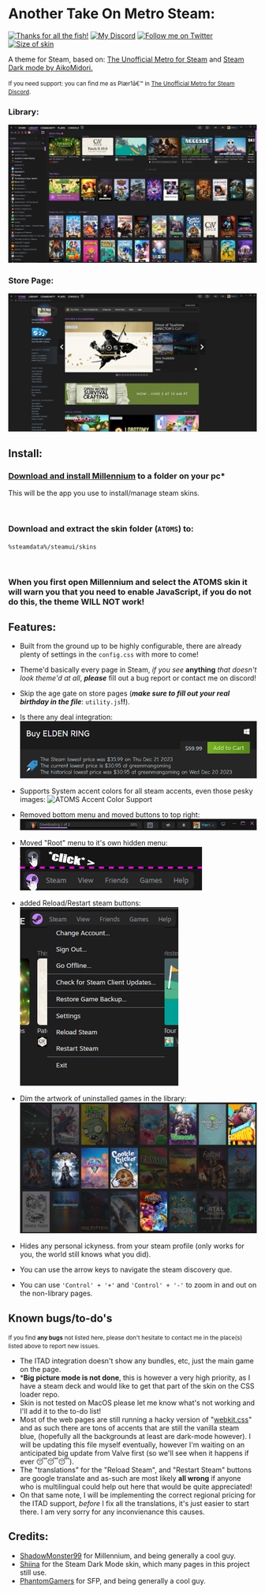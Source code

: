 # Another Take On Metro Steam:
[![Thanks for all the fish!](https://img.shields.io/badge/Donate-ko--fi-pink?style=flat-square&logo=kofi&logoColor=%23c381ff&color=%23c381ff)](https://ko-fi.com/plaer1)    [![My Discord](https://img.shields.io/discord/493527438928642059?style=flat&logo=discord&logoColor=%23c381ff&color=%23c381ff
)](https://discord.gg/EHMjbeEf82)    [![Follow me on Twitter](https://img.shields.io/twitter/url?url=https%3A%2F%2Fx.com%2FPleyar1&style=flat&logo=twitter&logoColor=%23c381ff&label=Follow%20me%20on%20Twitter&color=%23c381ff)](https://x.com/Pleyar1)    [![Size of skin](https://img.shields.io/github/repo-size/Plaer1/ATOMS?style=flat&logo=github&logoColor=%23c381ff&color=%23c381ff)](https://github.com/Plaer1/ATOMS/)

A theme for Steam, based on:
[The Unofficial Metro for Steam](https://steamcommunity.com/groups/metroskin/discussions/0/141136086931804907/) and [Steam Dark mode by AikoMidori.](https://github.com/AikoMidori/steam-dark-mode)

<small>If you need support: you can find me as Plær1â€™ in [The Unofficial Metro for Steam Discord](https://discord.gg/UZvkvkh).</small>


### Library:
![ATOMS Steam Library](https://raw.githubusercontent.com/Plaer1/ATOMS-Media/main/steamLibrary.png)


### Store Page:          
![ATOMS Store Page](https://raw.githubusercontent.com/Plaer1/ATOMS-Media/main/steamStore.png)

## Install:

### [Download and install Millennium](https://github.com/SteamClientHomebrew/Millennium) to a folder on your pc*
This will be the app you use to install/manage steam skins.
‎ ‎ 

‎ 
### Download and extract the skin folder (``ATOMS``) to:
``%steamdata%/steamui/skins``

‎ 
### When you first open Millennium and select the ATOMS skin it will warn you that you need to enable JavaScript, if you do not do this, the theme WILL NOT work!


## Features:
* Built from the ground up to be highly configurable, there are already plenty of settings in the ``config.css`` with more to come!

* Theme'd basically every page in Steam, *if you see* **anything** *that doesn't look theme'd at all*, ***please*** fill out a bug report or contact me on discord!

* Skip the age gate on store pages (***make sure to fill out your real birthday in the file***: ``utility.js``**!!**).

* Is there any deal integration:
![ATOMS ITAD](https://raw.githubusercontent.com/Plaer1/ATOMS-Media/main/steamitad.png)

* Supports System accent colors for all steam accents, even those pesky images:
![ATOMS Accent Color Support](https://github.com/Plaer1/ATOMS-Media/blob/0f0e5cd2b1a03e19df5dbd775f25e02007ec1425/accentsAnimated.png)

* Removed bottom menu and moved buttons to top right:
![ATOMS Bar Buttons](https://raw.githubusercontent.com/Plaer1/ATOMS-Media/main/steamTopRightBar.png)

* Moved "Root" menu to it's own hidden menu:
![ATOMS Root Menu](https://raw.githubusercontent.com/Plaer1/ATOMS-Media/main/steamRootMenu.png)

* added Reload/Restart steam buttons:
![ATOMS Root Menu](https://raw.githubusercontent.com/Plaer1/ATOMS-Media/main/restartaloadMenu.png)

* Dim the artwork of uninstalled games in the library:
![ATOMS Root Menu](https://raw.githubusercontent.com/Plaer1/ATOMS-Media/main/transparentGames.png)

* Hides any personal ickyness. from your steam profile (only works for you, the world still knows what you did).
  
* You can use the arrow keys to navigate the steam discovery que.

* You can use ``'Control' + '+'`` and ``'Control' + '-'`` to zoom in and out on the non-library pages. 

## Known bugs/to-do's
<small>If you find **any bugs** not listed here, please don't hesitate to contact me in the place(s) listed above to report new issues.</small>
* The ITAD integration doesn't show any bundles, etc, just the main game on the page.
 * ***Big picture mode is not done**, this is however a very high priority, as I have a steam deck and would like to get that part of the skin on the CSS loader repo.
 * Skin is not tested on MacOS please let me know what's not working and I'll add it to the to-do list!
 * Most of the web pages are still running a hacky version of "[webkit.css](https://github.com/AikoMidori/steam-dark-mode/blob/master/webkit.css)" and as such there are tons of accents that are still the vanilla steam blue, (hopefully all the backgrounds at least are dark-mode however). I will be updating this file myself eventually, however I'm waiting on an anticipated big update from Valve first (so we'll see when it happens if ever 😴😴😴).
* The "translations" for the "Reload Steam", and "Restart Steam" buttons are google translate and as-such are most likely **all wrong** if anyone who is multilingual could help out here that would be quite appreciated!
* On that same note, I will be implementing the correct regional pricing for the ITAD support, *before* I fix all the translations, it's just easier to start there. I am very sorry for any inconvienance this causes.

## Credits:
* [ShadowMonster99](https://ko-fi.com/shadowmonster) for Millennium, and being generally a cool guy.
* [Shiina](https://shiinaskins.com) for the Steam Dark Mode skin, which many pages in this project still use.
* [PhantomGamers](https://ko-fi.com/phantomgamers) for SFP, and being generally a cool guy.

